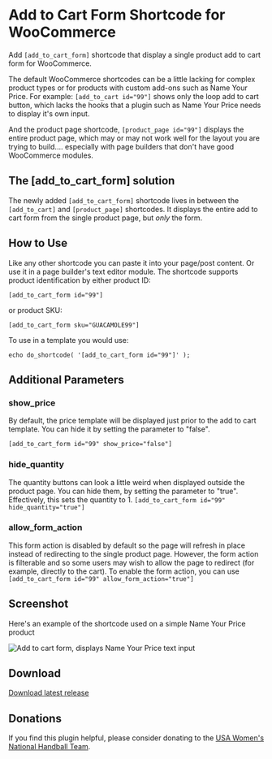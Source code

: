 # Add to Cart Form Shortcode for WooCommerce

Add `[add_to_cart_form]` shortcode that display a single product add to cart form for WooCommerce.

The default WooCommerce shortcodes can be a little lacking for complex product types or for products with custom add-ons such as Name Your Price. For example: `[add_to_cart id="99"]` shows only the loop add to cart button, which lacks the hooks that a plugin such as Name Your Price needs to display it's own input.

And the product page shortcode, `[product_page id="99"]` displays the entire product page, which may or may not work well for the layout you are trying to build.... especially with page builders that don't have good WooCommerce modules.

## The [add_to_cart_form] solution

The newly added `[add_to_cart_form]` shortcode lives in between the `[add_to_cart]` and `[product_page]` shortcodes. It displays the entire add to cart form from the single product page, but *only* the form. 

## How to Use

Like any other shortcode you can paste it into your page/post content. Or use it in a page builder's text editor module. The shortcode supports product identification by either product ID:

`[add_to_cart_form id="99"]`

or product SKU:

`[add_to_cart_form sku="GUACAMOLE99"]`

To use in a template you would use:

`echo do_shortcode( '[add_to_cart_form id="99"]' );`

## Additional Parameters

### show_price

By default, the price template will be displayed just prior to the add to cart template. You can hide it by setting the parameter to "false".

`[add_to_cart_form id="99" show_price="false"]`

### hide_quantity

The quantity buttons can look a little weird when displayed outside the product page. You can hide them, by setting the parameter to "true". Effectively, this sets the quantity to 1.
`[add_to_cart_form id="99" hide_quantity="true"]`

### allow_form_action

This form action is disabled by default so the page will refresh in place instead of redirecting to the single product page. However, the form action is filterable and so some users may wish to allow the page to redirect (for example, directly to the cart). To enable the form action, you can use `[add_to_cart_form id="99" allow_form_action="true"]`

## Screenshot

Here's an example of the shortcode used on a simple Name Your Price product

![Add to cart form, displays Name Your Price text input](https://user-images.githubusercontent.com/507025/35475356-b88013fa-0362-11e8-8659-e7a9168065cf.png)

## Download
[Download latest release](https://github.com/helgatheviking/add-to-cart-form-shortcode/releases/latest/download/add-to-cart-form-shortcode.zip)

## Donations
If you find this plugin helpful, please consider donating to the [USA Women's National Handball Team](https://chuffed.org/fundraiser/pagq2023-kathy).

